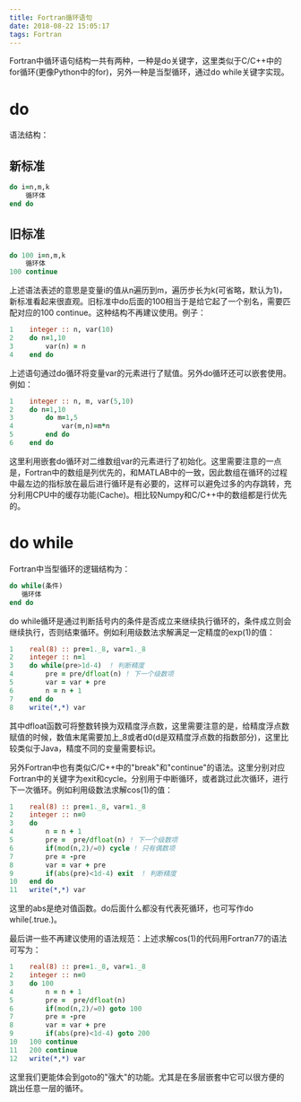 ```yaml
---
title: Fortran循环语句
date: 2018-08-22 15:05:17
tags: Fortran
---
```


Fortran中循环语句结构一共有两种，一种是do关键字，这里类似于C/C++中的for循环(更像Python中的for)，另外一种是当型循环，通过do while关键字实现。

# do

语法结构：

## 新标准
```fortran
do i=n,m,k
    循环体
end do
```
## 旧标准
```fortran
do 100 i=n,m,k
    循环体
100 continue
```
上述语法表述的意思是变量i的值从n遍历到m，遍历步长为k(可省略，默认为1)，新标准看起来很直观。旧标准中do后面的100相当于是给它起了一个别名，需要匹配对应的100 continue。这种结构不再建议使用。例子：
```fortran
1    integer :: n, var(10)
2    do n=1,10
3        var(n) = n
4    end do
```
上述语句通过do循环将变量var的元素进行了赋值。另外do循环还可以嵌套使用。例如：
```fortran
1    integer :: n, m, var(5,10)
2    do n=1,10
3        do m=1,5
4            var(m,n)=m*n
5        end do
6    end do
```
这里利用嵌套do循环对二维数组var的元素进行了初始化。这里需要注意的一点是，Fortran中的数组是列优先的，和MATLAB中的一致，因此数组在循环的过程中最左边的指标放在最后进行循环是有必要的，这样可以避免过多的内存跳转，充分利用CPU中的缓存功能(Cache)。相比较Numpy和C/C++中的数组都是行优先的。

# do while

Fortran中当型循环的逻辑结构为：
```fortran
do while(条件)
   循环体
end do
```
do while循环是通过判断括号内的条件是否成立来继续执行循环的，条件成立则会继续执行，否则结束循环。例如利用级数法求解满足一定精度的exp(1)的值：
```fortran
1    real(8) :: pre=1._8, var=1._8
2    integer :: n=1
3    do while(pre>1d-4)  ! 判断精度
4        pre = pre/dfloat(n) ! 下一个级数项
5        var = var + pre
6        n = n + 1
7    end do
8    write(*,*) var
```
其中dfloat函数可将整数转换为双精度浮点数，这里需要注意的是，给精度浮点数赋值的时候，数值末尾需要加上_8或者d0(d是双精度浮点数的指数部分)，这里比较类似于Java，精度不同的变量需要标识。

另外Fortran中也有类似C/C++中的"break"和"continue"的语法。这里分别对应Fortran中的关键字为exit和cycle。分别用于中断循环，或者跳过此次循环，进行下一次循环。例如利用级数法求解cos(1)的值：
```fortran
1    real(8) :: pre=1._8, var=1._8
2    integer :: n=0
3    do
4        n = n + 1
5        pre =  pre/dfloat(n) ! 下一个级数项
6        if(mod(n,2)/=0) cycle ! 只有偶数项
7        pre = -pre
8        var = var + pre
9        if(abs(pre)<1d-4) exit  ! 判断精度
10   end do
11   write(*,*) var
```
这里的abs是绝对值函数。do后面什么都没有代表死循环，也可写作do while(.true.)。

最后讲一些不再建议使用的语法规范：上述求解cos(1)的代码用Fortran77的语法可写为：
```fortran
1    real(8) :: pre=1._8, var=1._8
2    integer :: n=0
3    do 100
4        n = n + 1
5        pre =  pre/dfloat(n)
6        if(mod(n,2)/=0) goto 100
7        pre = -pre
8        var = var + pre
9        if(abs(pre)<1d-4) goto 200
10   100 continue
11   200 continue
12   write(*,*) var
```
这里我们更能体会到goto的"强大"的功能。尤其是在多层嵌套中它可以很方便的跳出任意一层的循环。
